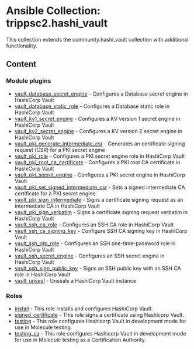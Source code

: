 # Ansible Collection: trippsc2.hashi_vault

This collection extends the community.hashi_vault collection with additional functionality.

## Content

### Module plugins

- [vault_database_secret_engine](plugins/modules/vault_database_secret_engine.py) - Configures a Database secret engine in HashiCorp Vault
- [vault_database_static_role](plugins/modules/vault_database_static_role.py) - Configures a Database static role in HashiCorp Vault
- [vault_kv1_secret_engine](plugins/modules/vault_kv1_secret_engine.py) - Configures a KV version 1 secret engine in HashiCorp Vault
- [vault_kv2_secret_engine](plugins/modules/vault_kv2_secret_engine.py) - Configures a KV version 2 secret engine in HashiCorp Vault
- [vault_pki_generate_intermediate_csr](plugins/modules/vault_pki_generate_intermediate_csr.py) - Generates an certificate signing request (CSR) for a PKI secret engine
- [vault_pki_role](plugins/modules/vault_pki_role.py) - Configures a PKI secret engine role in HashiCorp Vault
- [vault_pki_root_ca_certificate](plugins/modules/vault_pki_root_ca_certificate.py) - Configures a PKI root CA certificate in HashiCorp Vault
- [vault_pki_secret_engine](plugins/modules/vault_pki_secret_engine.py) - Configures a PKI secret engine in HashiCorp Vault
- [vault_pki_set_signed_intermediate_csr](plugins/modules/vault_pki_set_signed_intermediate_csr.py) - Sets a signed intermediate CA certificate for a PKI secret engine
- [vault_pki_sign_intermediate](plugins/modules/vault_pki_sign_intermediate.py) - Signs a certificate signing request as an intermediate CA in HashiCorp Vault
- [vault_pki_sign_verbatim](plugins/modules/vault_pki_sign_verbatim.py) - Signs a certificate signing request verbatim in HashiCorp Vault
- [vault_ssh_ca_role](plugins/modules/vault_ssh_ca_role.py) - Configures an SSH CA role in HashiCorp Vault
- [vault_ssh_ca_signing_key](plugins/modules/vault_ssh_ca_signing_key.py) - Configure SSH CA signing key in HashiCorp Vault
- [vault_ssh_otp_role](plugins/modules/vault_ssh_otp_role.py) - Configures an SSH one-time-password role in HashiCorp Vault
- [vault_ssh_secret_engine](plugins/modules/vault_ssh_secret_engine.py) - Configures an SSH secret engine in HashiCorp Vault
- [vault_ssh_sign_public_key](plugins/modules/vault_ssh_sign_public_key.py) - Signs an SSH public key with an SSH CA role in HashiCorp Vault
- [vault_unseal](plugins/modules/vault_unseal.py) - Unseals a HashiCorp Vault instance

### Roles

- [install](roles/install/README.md) - This role installs and configures HashiCorp Vault.
- [signed_certificate](roles/signed_certificate/README.md) - This role signs a certificate using Hashicorp Vault.
- [testing](roles/testing/README.md) - This role configures Hashicorp Vault in development mode for use in Molecule testing.
- [testing_ca](roles/testing_ca/README.md) - This role configures Hashicorp Vault in development mode for use in Molecule testing as a Certification Authority.
